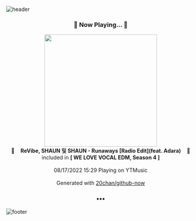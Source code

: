 ![header](https://capsule-render.vercel.app/api?type=wave&height=170&section=header&text=Hi.%20I'm%20SHIFT&fontColor=090707&fontAlignX=45&fontAlignY=65&fontSize=100)

<h3 align="center">🎵 Now Playing... 🎵</h3>
<p align="center">
  <a href="https://music.youtube.com/watch?v=4lVobnl1To4">
    <img width="300" src="https://lh3.googleusercontent.com/PX7JJg7kdnAgashSrYXVlqkLzreo7ZyX9qse5_MK0P9fuajNMfgP9R6orvcM_CsKNxN5YN82j_qx6BLW">
  </a>
  <br>
  🎵&nbsp&nbsp&nbsp <b>ReVibe, SHAUN 및 SHAUN - Runaways [Radio Edit](feat. Adara)</b> &nbsp&nbsp&nbsp🎵
  <br>
  included in <b>[ WE LOVE VOCAL EDM, Season 4 ]</b>
  
  <br />
  <br />
  08/17/2022 15:29 Playing on YTMusic
  <br />
  <br />
  Generated with <a href="https://github.com/20chan/github-now">20chan/github-now</a>
</p>

<h3 align="center">•••</h3>

![footer](https://capsule-render.vercel.app/api?type=wave&height=150&section=footer)
